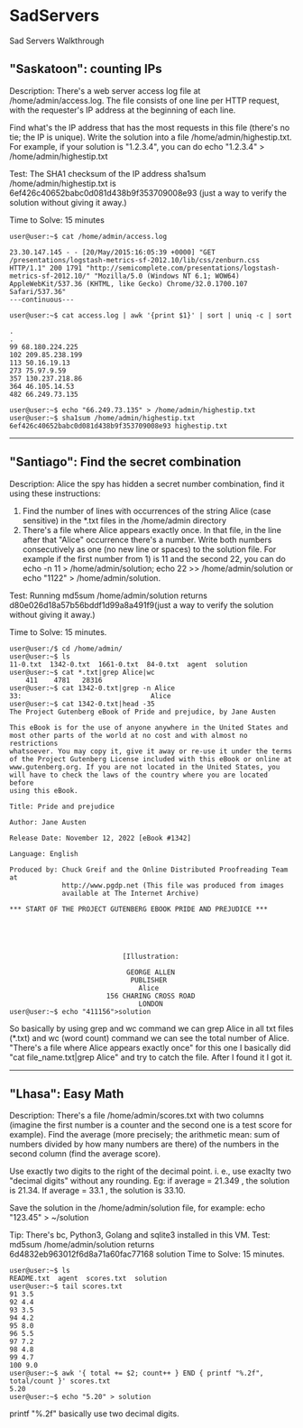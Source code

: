# SadServers
Sad Servers Walkthrough

## "Saskatoon": counting IPs

Description: There's a web server access log file at /home/admin/access.log. The file consists of one line per HTTP request, with the requester's IP address at the beginning of each line.

Find what's the IP address that has the most requests in this file (there's no tie; the IP is unique). Write the solution into a file /home/admin/highestip.txt. For example, if your solution is "1.2.3.4", you can do echo "1.2.3.4" > /home/admin/highestip.txt

Test: The SHA1 checksum of the IP address sha1sum /home/admin/highestip.txt is 6ef426c40652babc0d081d438b9f353709008e93 (just a way to verify the solution without giving it away.)

Time to Solve: 15 minutes

```
user@user:~$ cat /home/admin/access.log

23.30.147.145 - - [20/May/2015:16:05:39 +0000] "GET /presentations/logstash-metrics-sf-2012.10/lib/css/zenburn.css HTTP/1.1" 200 1791 "http://semicomplete.com/presentations/logstash-metrics-sf-2012.10/" "Mozilla/5.0 (Windows NT 6.1; WOW64) AppleWebKit/537.36 (KHTML, like Gecko) Chrome/32.0.1700.107 Safari/537.36"
---continuous---

user@user:~$ cat access.log | awk '{print $1}' | sort | uniq -c | sort

.
.
99 68.180.224.225
102 209.85.238.199
113 50.16.19.13
273 75.97.9.59
357 130.237.218.86
364 46.105.14.53
482 66.249.73.135

user@user:~$ echo "66.249.73.135" > /home/admin/highestip.txt
user@user:~$ sha1sum /home/admin/highestip.txt
6ef426c40652babc0d081d438b9f353709008e93 highestip.txt

```
---
## "Santiago": Find the secret combination

Description: Alice the spy has hidden a secret number combination, find it using these instructions:

1) Find the number of lines with occurrences of the string Alice (case sensitive) in the *.txt files in the /home/admin directory
2) There's a file where Alice appears exactly once. In that file, in the line after that "Alice" occurrence there's a number.
Write both numbers consecutively as one (no new line or spaces) to the solution file. For example if the first number from 1) is 11 and the second 22, you can do echo -n 11 > /home/admin/solution; echo 22 >> /home/admin/solution or echo "1122" > /home/admin/solution.

Test: Running md5sum /home/admin/solution returns d80e026d18a57b56bddf1d99a8a491f9(just a way to verify the solution without giving it away.)

Time to Solve: 15 minutes.

```
user@user:/$ cd /home/admin/
user@user:~$ ls
11-0.txt  1342-0.txt  1661-0.txt  84-0.txt  agent  solution
user@user:~$ cat *.txt|grep Alice|wc
    411    4781   28316
user@user:~$ cat 1342-0.txt|grep -n Alice
33:                                Alice
user@user:~$ cat 1342-0.txt|head -35
The Project Gutenberg eBook of Pride and prejudice, by Jane Austen

This eBook is for the use of anyone anywhere in the United States and
most other parts of the world at no cost and with almost no restrictions
whatsoever. You may copy it, give it away or re-use it under the terms
of the Project Gutenberg License included with this eBook or online at
www.gutenberg.org. If you are not located in the United States, you
will have to check the laws of the country where you are located before
using this eBook.

Title: Pride and prejudice

Author: Jane Austen

Release Date: November 12, 2022 [eBook #1342]

Language: English

Produced by: Chuck Greif and the Online Distributed Proofreading Team at
             http://www.pgdp.net (This file was produced from images
             available at The Internet Archive)

*** START OF THE PROJECT GUTENBERG EBOOK PRIDE AND PREJUDICE ***





                            [Illustration:

                             GEORGE ALLEN
                              PUBLISHER
                                Alice
                        156 CHARING CROSS ROAD
                                LONDON
user@user:~$ echo "411156">solution
```
So basically by using grep and wc command we can grep Alice in all txt files (*.txt) and wc (word count) command we can see the total number of Alice.
"There's a file where Alice appears exactly once" for this one I basically did "cat file_name.txt|grep Alice" and try to catch the file. After I found it I got it.

---
## "Lhasa": Easy Math


Description: There's a file /home/admin/scores.txt with two columns (imagine the first number is a counter and the second one is a test score for example).
Find the average (more precisely; the arithmetic mean: sum of numbers divided by how many numbers are there) of the numbers in the second column (find the average score).

Use exactly two digits to the right of the decimal point. i. e., use exaclty two "decimal digits" without any rounding. Eg: if average = 21.349 , the solution is 21.34. If average = 33.1 , the solution is 33.10.

Save the solution in the /home/admin/solution file, for example: echo "123.45" > ~/solution

Tip: There's bc, Python3, Golang and sqlite3 installed in this VM.
Test: md5sum /home/admin/solution returns 6d4832eb963012f6d8a71a60fac77168 solution
Time to Solve: 15 minutes.
```
user@user:~$ ls
README.txt  agent  scores.txt  solution
user@user:~$ tail scores.txt 
91 3.5
92 4.4
93 3.5
94 4.2
95 8.0
96 5.5
97 7.2
98 4.8
99 4.7
100 9.0
user@user:~$ awk '{ total += $2; count++ } END { printf "%.2f", total/count }' scores.txt
5.20
user@user:~$ echo "5.20" > solution
```
printf "%.2f" basically use two decimal digits. 
